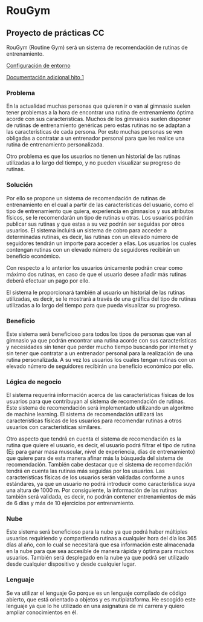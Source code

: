 # RouGym
## Proyecto de prácticas CC
RouGym (Routine Gym) será un sistema de recomendación de rutinas de entrenamiento. 

[Configuración de entorno](https://github.com/carlostorralba/padelSort/blob/main/doc/config/hito0.md)

[Documentación adicional hito 1](https://github.com/carlostorralba/RouGym/blob/hito1/doc/hito1.md)

### Problema
En la actualidad muchas personas que quieren ir o van al gimnasio suelen tener problemas a la hora de encontrar una rutina de entrenamiento óptima acorde con sus características. Muchos de los gimnasios suelen disponer de rutinas de entrenamiento genéricas pero estas rutinas no se adaptan a las características de cada persona. Por esto muchas personas se ven obligadas a contratar a un entrenador personal para que les realice una rutina de entrenamiento personalizada.

Otro problema es que los usuarios no tienen un historial de las rutinas utilizadas a lo largo del tiempo, y no pueden visualizar su progreso de rutinas.

### Solución
Por ello se propone un sistema de recomendación de rutinas de entrenamiento en el cual a partir de las características del usuario, como el tipo de entrenamiento que quiera, experiencia en gimnasios y sus atributos físicos, se le recomendarán un tipo de rutinas u otras.  Los usuarios podrán publicar sus rutinas y que estas a su vez podrán ser seguidas por otros usuarios. El sistema incluirá un sistema de cobro para acceder a determinadas rutinas, es decir, las rutinas con un elevado número de seguidores tendrán un importe para acceder a ellas. Los usuarios los cuales contengan rutinas con un elevado número de seguidores recibirán un beneficio económico. 

Con respecto a lo anterior los usuarios únicamente podrán crear como máximo dos rutinas, en caso de que el usuario desee añadir más rutinas deberá efectuar un pago por ello.

El sistema le proporcionará también al usuario un historial de las rutinas utilizadas, es decir, se le mostrará a través de una gráfica del tipo de rutinas utilizadas a lo largo del tiempo para que pueda visualizar su progreso.


### Beneficio
Este sistema será beneficioso para todos los tipos de personas que van al gimnasio ya que podrán encontrar una rutina acorde con sus características y necesidades sin tener que perder mucho tiempo buscando por internet y sin tener que contratar a un entrenador personal para la realización de una rutina personalizada. A su vez los usuarios los cuales tengan rutinas con un elevado número de seguidores recibirán una beneficio económico por ello.

### Lógica de negocio

El sistema requerirá información acerca de las características físicas de los usuarios para que contribuyan al sistema de recomendación de rutinas. Este sistema de recomendación será implementado utilizando un algoritmo de machine learning. El sistema de recomendación utilizará las características físicas de los usuarios para recomendar rutinas a otros usuarios con características similares.

Otro aspecto que tendrá en cuenta el sistema de recomendación es la rutina que quiere el usuario, es decir, el usuario podrá filtrar el tipo de rutina (Ej: para ganar masa muscular, nivel de experiencia, días de entrenamiento) que quiere para de esta manera afinar más la búsqueda del sistema de recomendación. También cabe destacar que el sistema de recomendación tendrá en cuenta las rutinas más seguidas por los usuarios.
Las características físicas de los usuarios serán validadas conforme a unos estándares, ya que un usuario no podrá introducir como característica suya una altura de 1000 m. Por consiguiente, la información de las rutinas también será validada, es decir, no podrán contener entrenamientos de más de 6 días y más de 10 ejercicios por entrenamiento.


### Nube
Este sistema será beneficioso para la nube ya que podrá haber múltiples usuarios requiriendo y compartiendo rutinas a cualquier hora del día los 365 días al año, con lo cual se necesitará que esa información este almacenada en la nube para que sea accesible de manera rápida y óptima para muchos usuarios. También será desplegado en la nube ya que podrá ser utilizado desde cualquier dispositivo y desde cualquier lugar.


### Lenguaje
Se va utilizar el lenguaje Go porque es un lenguaje compilado de código abierto, que está orientado a objetos y es mutiplataforma. He escogido este lenguaje ya que lo he utilizado en una asignatura de mi carrera y quiero ampliar conocimientos en él.


